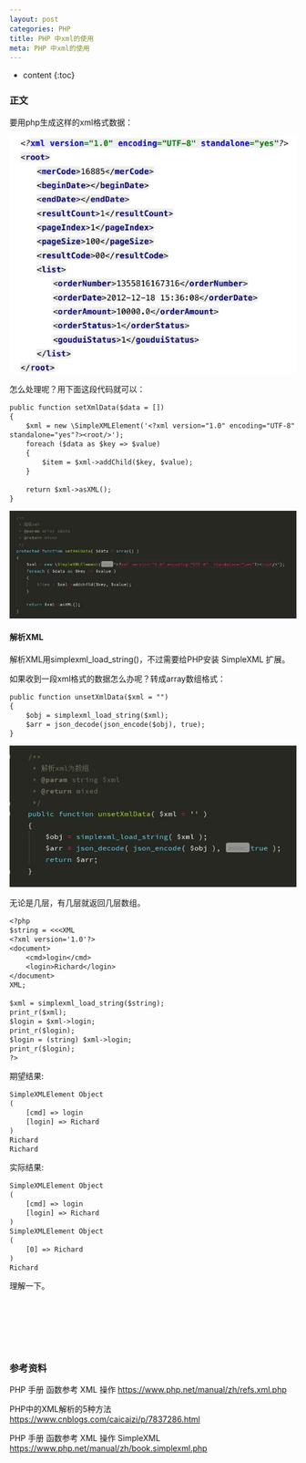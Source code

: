```yaml
---
layout: post
categories: PHP
title: PHP 中xml的使用
meta: PHP 中xml的使用
---
```

* content
{:toc}

### 正文

要用php生成这样的xml格式数据：

![](https://raw.githubusercontent.com/iBaiYang/PictureWareroom/master/20190831/20190831232036.jpeg)

怎么处理呢？用下面这段代码就可以：
```
public function setXmlData($data = [])
{
    $xml = new \SimpleXMLElement('<?xml version="1.0" encoding="UTF-8" standalone="yes"?><root/>');
    foreach ($data as $key => $value)
    {
        $item = $xml->addChild($key, $value);
    }
    
    return $xml->asXML();
}
```

![](https://raw.githubusercontent.com/iBaiYang/PictureWareroom/master/20190831/20190831232116.jpeg)

#### 解析XML

解析XML用simplexml_load_string()，不过需要给PHP安装 SimpleXML 扩展。

如果收到一段xml格式的数据怎么办呢？转成array数组格式：
```
public function unsetXmlData($xml = "")
{
    $obj = simplexml_load_string($xml);
    $arr = json_decode(json_encode($obj), true);
}
```

![](https://raw.githubusercontent.com/iBaiYang/PictureWareroom/master/20190831/20190831232145.jpeg)

无论是几层，有几层就返回几层数组。

```
<?php
$string = <<<XML
<?xml version='1.0'?>
<document>
    <cmd>login</cmd>
    <login>Richard</login>
</document>
XML;
                                                                               
$xml = simplexml_load_string($string);
print_r($xml);
$login = $xml->login;
print_r($login);
$login = (string) $xml->login;
print_r($login);
?>
```

期望结果:
```
SimpleXMLElement Object
(
    [cmd] => login
    [login] => Richard
)
Richard
Richard
```

实际结果:
```
SimpleXMLElement Object
(
    [cmd] => login
    [login] => Richard
)
SimpleXMLElement Object
(
    [0] => Richard
)
Richard 
```

理解一下。

<br/><br/><br/><br/><br/>
### 参考资料

PHP 手册 函数参考 XML 操作 <https://www.php.net/manual/zh/refs.xml.php>

PHP中的XML解析的5种方法 <https://www.cnblogs.com/caicaizi/p/7837286.html>

PHP 手册 函数参考 XML 操作 SimpleXML <https://www.php.net/manual/zh/book.simplexml.php>
